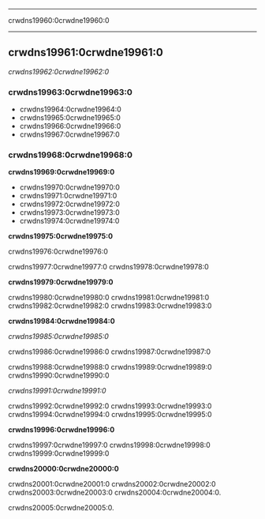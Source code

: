 * * *

crwdns19960:0crwdne19960:0

* * *

## crwdns19961:0crwdne19961:0

*crwdns19962:0crwdne19962:0*

### crwdns19963:0crwdne19963:0

  * crwdns19964:0crwdne19964:0
  * crwdns19965:0crwdne19965:0
  * crwdns19966:0crwdne19966:0
  * crwdns19967:0crwdne19967:0

### crwdns19968:0crwdne19968:0

**crwdns19969:0crwdne19969:0**

  * crwdns19970:0crwdne19970:0
  * crwdns19971:0crwdne19971:0
  * crwdns19972:0crwdne19972:0
  * crwdns19973:0crwdne19973:0
  * crwdns19974:0crwdne19974:0

**crwdns19975:0crwdne19975:0**

crwdns19976:0crwdne19976:0

crwdns19977:0crwdne19977:0 crwdns19978:0crwdne19978:0

**crwdns19979:0crwdne19979:0**

crwdns19980:0crwdne19980:0 crwdns19981:0crwdne19981:0 crwdns19982:0crwdne19982:0 crwdns19983:0crwdne19983:0

**crwdns19984:0crwdne19984:0**

*crwdns19985:0crwdne19985:0*

crwdns19986:0crwdne19986:0 crwdns19987:0crwdne19987:0

crwdns19988:0crwdne19988:0 crwdns19989:0crwdne19989:0 crwdns19990:0crwdne19990:0

*crwdns19991:0crwdne19991:0*

crwdns19992:0crwdne19992:0 crwdns19993:0crwdne19993:0 crwdns19994:0crwdne19994:0 crwdns19995:0crwdne19995:0

**crwdns19996:0crwdne19996:0**

crwdns19997:0crwdne19997:0 crwdns19998:0crwdne19998:0 crwdns19999:0crwdne19999:0

**crwdns20000:0crwdne20000:0**

crwdns20001:0crwdne20001:0 crwdns20002:0crwdne20002:0 crwdns20003:0crwdne20003:0 crwdns20004:0crwdne20004:0.

  
crwdns20005:0crwdne20005:0.